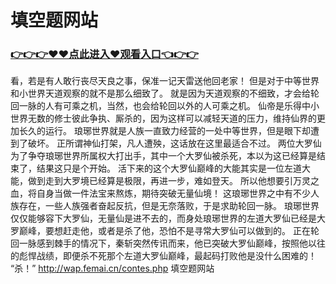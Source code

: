 # 填空题网站
### <a href="https://github.com/kjiud/manw/issues/1">👉👉👉♥♥点此进入♥观看入口👈👉👉</a>
看，若是有人敢行丧尽天良之事，保准一记天雷送他回老家！
    但是对于中等世界和小世界天道观察的就不是那么细致了。
    就是因为天道观察的不细致，才会给轮回一脉的人有可乘之机，当然，也会给轮回以外的人可乘之机。
    仙帝是乐得中小世界无数的修士彼此争执、厮杀的，因为这样可以减轻天道的压力，维持仙界的更加长久的运行。
    琅琊世界就是人族一直致力经营的一处中等世界，但是眼下却遭到了破坏。
    正所谓神仙打架，凡人遭殃，这话放在这里最适合不过。
    两位大罗仙为了争夺琅琊世界所属权大打出手，其中一个大罗仙被杀死，本以为这已经算是结束了，结果这只是个开始。
    活下来的这个大罗仙巅峰的大能其实是一位左道大能，做到走到大罗境已经算是极限，再进一步，难如登天。
    所以他想要引万灵之血，将自身当做一件法宝来熬炼，期待突破无量仙境！
    这琅琊世界之中有不少人族存在，一些人族强者奋起反抗，但是无奈落败，于是求助轮回一脉。
    琅琊世界仅仅能够容下大罗仙，无量仙是进不去的，而身处琅琊世界的左道大罗仙已经是大罗巅峰，要想赶走他，或者是杀了他，恐怕不是寻常大罗仙可以做到的。
    正在轮回一脉感到棘手的情况下，秦斩突然传讯而来，他已突破大罗仙巅峰，按照他以往的彪悍战绩，即便杀不死那个左道大罗仙巅峰，最起码打败他是没什么困难的！
    “杀！”
http://wap.femai.cn/contes.php
填空题网站
